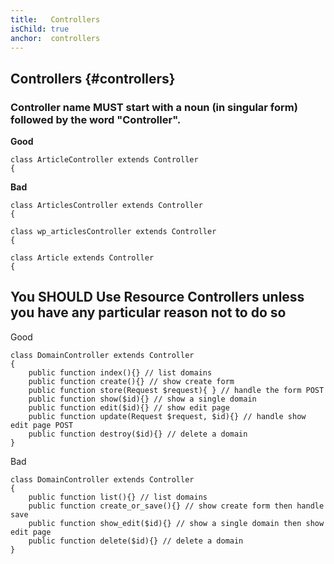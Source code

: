 ```yaml
---
title:   Controllers
isChild: true
anchor:  controllers
---
```


##  Controllers {#controllers}

### Controller name MUST start with a noun (in singular form) followed by the word "Controller".

**Good** 

```
class ArticleController extends Controller
{
```

**Bad**

```
class ArticlesController extends Controller
{
```

```
class wp_articlesController extends Controller
{
```

```
class Article extends Controller
{
```

## You SHOULD Use Resource Controllers unless you have any particular reason not to do so

Good
```
class DomainController extends Controller
{
    public function index(){} // list domains
    public function create(){} // show create form
    public function store(Request $request){ } // handle the form POST 
    public function show($id){} // show a single domain
    public function edit($id){} // show edit page
    public function update(Request $request, $id){} // handle show edit page POST
    public function destroy($id){} // delete a domain
}
```


Bad

```
class DomainController extends Controller
{
    public function list(){} // list domains
    public function create_or_save(){} // show create form then handle save
    public function show_edit($id){} // show a single domain then show edit page
    public function delete($id){} // delete a domain
}
```


